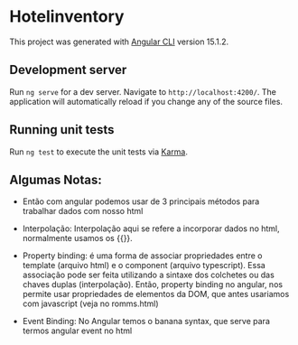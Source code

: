 # Hotelinventory

This project was generated with [Angular CLI](https://github.com/angular/angular-cli) version 15.1.2.

## Development server

Run `ng serve` for a dev server. Navigate to `http://localhost:4200/`. The application will automatically reload if you change any of the source files.

## Running unit tests

Run `ng test` to execute the unit tests via [Karma](https://karma-runner.github.io).

## Algumas Notas:

* Então com angular podemos usar de 3 principais métodos para trabalhar dados com nosso html

* Interpolação: Interpolação aqui se refere a incorporar dados no html, normalmente usamos os {{}}.

* Property binding: é uma forma de associar propriedades entre o template (arquivo html) e o component (arquivo typescript).
Essa associação pode ser feita utilizando a sintaxe dos colchetes ou das chaves duplas (interpolação).
Então, property binding no angular, nos permite usar propriedades de elementos da DOM, que antes usariamos com javascript (veja no romms.html)

* Event Binding: No Angular temos o banana syntax, que serve para termos angular event no html
